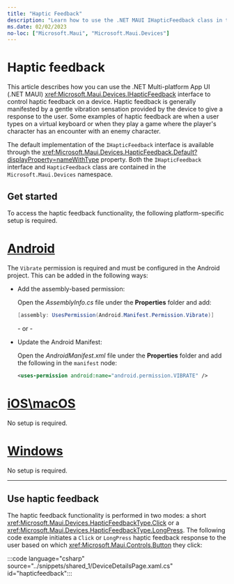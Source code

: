 ```yaml
---
title: "Haptic Feedback"
description: "Learn how to use the .NET MAUI IHapticFeedback class in the Microsoft.Maui.Devices namespace. This interface lets you control haptic feedback on a device."
ms.date: 02/02/2023
no-loc: ["Microsoft.Maui", "Microsoft.Maui.Devices"]
---
```


# Haptic feedback

This article describes how you can use the .NET Multi-platform App UI (.NET MAUI) <xref:Microsoft.Maui.Devices.IHapticFeedback> interface to control haptic feedback on a device. Haptic feedback is generally manifested by a gentle vibration sensation provided by the device to give a response to the user. Some examples of haptic feedback are when a user types on a virtual keyboard or when they play a game where the player's character has an encounter with an enemy character.

The default implementation of the `IHapticFeedback` interface is available through the <xref:Microsoft.Maui.Devices.HapticFeedback.Default?displayProperty=nameWithType> property. Both the `IHapticFeedback` interface and `HapticFeedback` class are contained in the `Microsoft.Maui.Devices` namespace.

## Get started

To access the haptic feedback functionality, the following platform-specific setup is required.

<!-- markdownlint-disable MD025 -->
# [Android](#tab/android)

The `Vibrate` permission is required and must be configured in the Android project. This can be added in the following ways:

- Add the assembly-based permission:

  Open the _AssemblyInfo.cs_ file under the **Properties** folder and add:

  ```csharp
  [assembly: UsesPermission(Android.Manifest.Permission.Vibrate)]
  ```

  \- or -

- Update the Android Manifest:

  Open the _AndroidManifest.xml_ file under the **Properties** folder and add the following in the `manifest` node:

  ```xml
  <uses-permission android:name="android.permission.VIBRATE" />
  ```

<!-- TODO not yet supported

  \- or -

- Use the Android project properties:

  Right-click on the Android project and open the project's properties. Under _Android Manifest_ find the **Required permissions:** area and check the **VIBRATE** permission. This will automatically update the _AndroidManifest.xml_ file.

-->

# [iOS\macOS](#tab/ios)

No setup is required.

# [Windows](#tab/windows)

No setup is required.

-----
<!-- markdownlint-enable MD025 -->

## Use haptic feedback

The haptic feedback functionality is performed in two modes: a short <xref:Microsoft.Maui.Devices.HapticFeedbackType.Click> or a <xref:Microsoft.Maui.Devices.HapticFeedbackType.LongPress>. The following code example initiates a `Click` or `LongPress` haptic feedback response to the user based on which <xref:Microsoft.Maui.Controls.Button> they click:

:::code language="csharp" source="../snippets/shared_1/DeviceDetailsPage.xaml.cs" id="hapticfeedback":::
